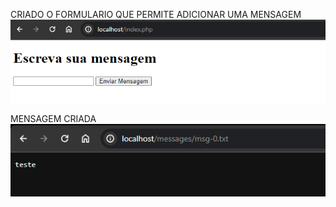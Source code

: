 CRIADO O FORMULARIO QUE PERMITE ADICIONAR UMA MENSAGEM
<img src="images/form.png"/>


MENSAGEM CRIADA
<img src="images/message01.png"/>
